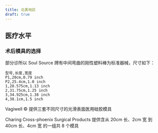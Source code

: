 ```yaml
---
title: 北美地区
draft: true
---
```


## 医疗水平

### 术后模具的选择

部分诊所以 Soul Source 牌有中间弯曲的刚性塑料棒为标准器械，尺寸如下：

```csv
型号,长度,宽度
P1,20cm,0.79 inch
P2,25.4cm,1.0 inch
1,28.575cm,1.13 inch
2,31.75cm,1.25 inch
3,34.925cm,1.38 inch
4,38.1cm,1.5 inch
```

Vagiwell &copy; 提供三套不同尺寸的光滑表面医用硅胶模具

Charing Cross-phoenix Surgical Products
提供含从 20cm 长、2cm 宽 到 40cm 长、4cm 宽 的一组共 8 个模具
